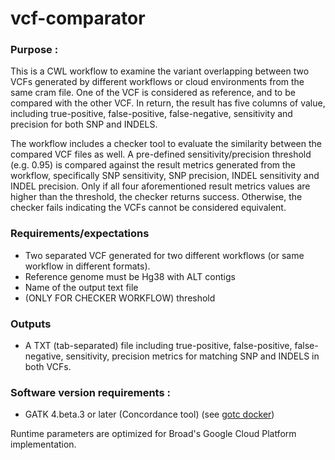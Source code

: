 # vcf-comparator

### Purpose :
This is a CWL workflow to examine the variant overlapping between two VCFs generated by different workflows or cloud environments from the same cram file. One of the VCF is considered as reference, and to be compared with the other VCF. In return, the result has five columns of value, including true-positive, false-positive, false-negative, sensitivity and precision for both SNP and INDELS.

The workflow includes a checker tool to evaluate the similarity between the compared VCF files as well. A pre-defined sensitivity/precision threshold (e.g. 0.95) is compared against the result metrics generated from the workflow, specifically SNP sensitivity, SNP precision, INDEL sensitivity and INDEL precision. Only if all four aforementioned result metrics values are higher than the threshold, the checker returns success. Otherwise, the checker fails indicating the VCFs cannot be considered equivalent.

### Requirements/expectations 
- Two separated VCF generated for two different workflows (or same workflow in different formats).
- Reference genome must be Hg38 with ALT contigs
- Name of the output text file
- (ONLY FOR CHECKER WORKFLOW) threshold

### Outputs 
- A TXT (tab-separated) file including true-positive, false-positive, false-negative, sensitivity, precision metrics for matching SNP and INDELS in both VCFs.

### Software version requirements :
- GATK 4.beta.3 or later (Concordance tool) (see [gotc docker](https://hub.docker.com/r/broadinstitute/genomes-in-the-cloud/))

Runtime parameters are optimized for Broad's Google Cloud Platform implementation.
